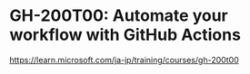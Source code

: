 # GH-200T00: Automate your workflow with GitHub Actions

https://learn.microsoft.com/ja-jp/training/courses/gh-200t00

<!--
https://learn.microsoft.com/en-us/training/courses/gh-200t00

https://learn.microsoft.com/en-us/collections/n5p4a5z7keznp5

https://assets.ctfassets.net/wfutmusr1t3h/2mMJ6nECbUAdiQMTObbPw6/67cfbffa68fed774a1d280c6c1346635/github-actions-exam-preparation-study-guide__3_.pdf

https://www.linkedin.com/learning/cert-prep-github-actions-by-microsoft-press/introduction?u=3322


https://examregistration.github.com/certification/ACTIONS

https://learn.microsoft.com/en-us/training/paths/github-actions/?wt.mc_id=github_inproduct_actions_mslearn_ghcertregistration


https://qiita.com/nittamatama/items/d5591505f8f4cf31d651
-->
